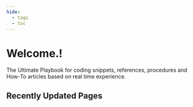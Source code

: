 ```yaml
---
hide:
  - tags
  - toc
---
```


# Welcome.!

The Ultimate Playbook for coding snippets, references, procedures and How-To articles based on real time experience.


## Recently Updated Pages

<!-- material/tags { include: [Latest] } -->
